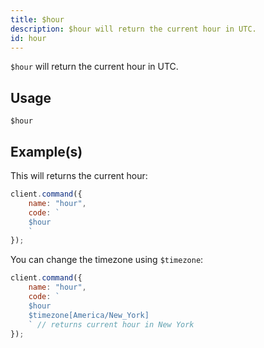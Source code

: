 ```yaml
---
title: $hour
description: $hour will return the current hour in UTC.
id: hour
---
```


`$hour` will return the current hour in UTC.

## Usage

```aoi
$hour
```

## Example(s)

This will returns the current hour:

```javascript
client.command({
    name: "hour",
    code: `
    $hour
    `
});
```

You can change the timezone using `$timezone`:

```javascript
client.command({
    name: "hour",
    code: `
    $hour 
    $timezone[America/New_York]
    ` // returns current hour in New York
});
```
